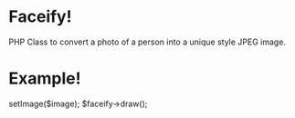 Faceify!
===========
PHP Class to convert a photo of a person into a unique style JPEG image.

Example!
========
<?php
require_once 'Facify.php';
$image = 'sample.jpg';
$faceify = new Facify();
$faceify->setImage($image);

$faceify->draw();
